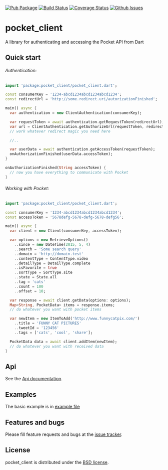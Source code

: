 
[![Pub Package](https://img.shields.io/pub/v/pocket_client.svg)](https://pub.dartlang.org/packages/pocket_client)
[![Build Status](https://travis-ci.org/Ne4istb/pocket_client.svg)](https://travis-ci.org/Ne4istb/pocket_client)
[![Coverage Status](https://coveralls.io/repos/github/Ne4istb/pocket_client/badge.svg?branch=master)](https://coveralls.io/github/Ne4istb/pocket_client?branch=master)
[![Github Issues](http://githubbadges.herokuapp.com/Ne4istb/pocket_client/issues.svg)](https://github.com/Ne4istb/pocket_client/issues)

# pocket_client

A library for authenticating and accessing the Pocket API from Dart

## Quick start

###### Authentication:
```dart
import 'package:pocket_client/pocket_client.dart';

const consumerKey = '1234-abcd1234abcd1234abcd1234';
const redirectUrl = 'http://some.redirect.uri/autorizationFinished';

main() async {
  var authentication = new ClientAuthentication(consumerKey);

  var requestToken = await authentication.getRequestToken(redirectUrl);
  var url = ClientAuthentication.getAuthorizeUrl(requestToken, redirectUrl);
  // work whatever redirect magic you need here

  //..

  var userData = await authentication.getAccessToken(requestToken);
  onAuthorizationFinished(userData.accessToken);
} 

onAuthorizationFinished(String accessToken) {
  // now you have everything to communicate with Pocket 
}
```

###### Working with Pocket:

```dart
import 'package:pocket_client/pocket_client.dart';

const consumerKey = '1234-abcd1234abcd1234abcd1234';
const accessToken = '5678defg-5678-defg-5678-defg56';

main() async {
  var client = new Client(consumerKey, accessToken);

  var options = new RetrieveOptions()
    ..since = new DateTime(2015, 5, 4)
    ..search = 'Some search query'
    ..domain = 'http://domain.test'
    ..contentType = ContentType.video
    ..detailType = DetailType.complete
    ..isFavorite = true
    ..sortType = SortType.site
    ..state = State.all
    ..tag = 'cats'
    ..count = 100
    ..offset = 10;

  var response = await client.getData(options: options);
  Map<String, PocketData> items = response.items;
  // do whatever you want with pocket items

  var newItem = new ItemToAdd('http://www.funnycatpix.com/')
    ..title = 'FUNNY CAT PICTURES'
    ..tweetId = '123456'
    ..tags = ['cats', 'cool', 'share'];

  PocketData data = await client.addItem(newItem);
  // do whatever you want with received data
}
```

## Api

See the [Api documentation](https://github.com/Ne4istb/pocket_client/blob/master/API.md).

## Examples

The basic example is in [example file](https://github.com/Ne4istb/pocket_client/blob/master/example/pocket_client.dart)

## Features and bugs

Please fill feature requests and bugs at the [issue tracker][tracker].

[tracker]: https://github.com/Ne4istb/pocket_client/issues

## License

pocket_client is distributed under the [BSD license](https://github.com/Ne4istb/pocket_client/blob/master/LICENSE).
